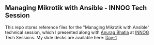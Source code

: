 ## Managing Mikrotik with Ansible - INNOG Tech Session

This repo stores reference files for the "Managing Mikrotik with Ansible" technical session, which I presented along with [Anurag Bhatia](https://github.com/anuragbhatia/) at [INNOG](https://innog.net) Tech Sessions. My slide decks are available here: [Day-1](https://docs.google.com/presentation/d/16JVgL839oNvCSBSrSB5L7-xu-aZjZnQSvu10QBD8SC4/edit?usp=sharing)

